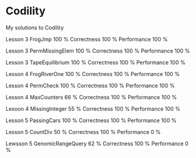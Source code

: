 # Codility
My solutions to Codility

Lesson 3 FrogJmp          100 %     Correctness 100 %     Performance 100 %

Lesson 3 PermMissingElem  100 %     Correctness 100 %     Performance 100 %

Lesson 3 TapeEquilibrium  100 %     Correctness 100 %     Performance 100 %

Lesson 4 FrogRiverOne     100 %     Correctness 100 %     Performance 100 %

Lesson 4 PermCheck        100 %     Correctness 100 %     Performance 100 %

Lesson 4 MaxCounters      66  %     Correctness 100 %     Performance 100 %  

Lesoon 4 MissingInteger   55  %     Correctness 100 %     Performance 100 %

Lesson 5 PassingCars      100 %     Correctness 100 %     Performance 100 %

Lesson 5 CountDiv         50  %     Correctness 100 %     Performance 0   %

Lewsson 5 GenomicRangeQuery 62  %   Correctness 100 %     Performance 0   %
